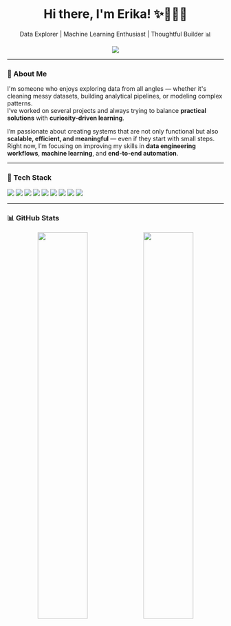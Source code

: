 <h1 align="center">Hi there, I'm Erika! ✨👩🏻‍💻</h1>
<p align="center">Data Explorer | Machine Learning Enthusiast | Thoughtful Builder 📊</p>

<p align="center">
  <a href="https://www.linkedin.com/in/gusti-ayu-putu-erika-erlina-2105a5219/" target="_blank">
    <img src="https://img.shields.io/badge/LinkedIn-Erika%20Erlina-0A66C2?style=for-the-badge&logo=linkedin&logoColor=white"/>
  </a>
</p>

---

### 🌱 About Me  
I'm someone who enjoys exploring data from all angles — whether it's cleaning messy datasets, building analytical pipelines, or modeling complex patterns.  
I’ve worked on several projects and always trying to balance **practical solutions** with **curiosity-driven learning**.

I’m passionate about creating systems that are not only functional but also **scalable, efficient, and meaningful** — even if they start with small steps.  
Right now, I’m focusing on improving my skills in **data engineering workflows**, **machine learning**, and **end-to-end automation**.

---

### 🔧 Tech Stack
<p>
  <img src="https://img.shields.io/badge/-Python-3776AB?style=for-the-badge&logo=python&logoColor=white"/>
  <img src="https://img.shields.io/badge/-SQL-4479A1?style=for-the-badge&logo=postgresql&logoColor=white"/>
  <img src="https://img.shields.io/badge/-Pandas-150458?style=for-the-badge&logo=pandas&logoColor=white"/>
  <img src="https://img.shields.io/badge/-scikit--learn-F7931E?style=for-the-badge&logo=scikit-learn&logoColor=white"/>
  <img src="https://img.shields.io/badge/-TensorFlow-FF6F00?style=for-the-badge&logo=tensorflow&logoColor=white"/>
  <img src="https://img.shields.io/badge/-Airflow-017CEE?style=for-the-badge&logo=apache-airflow&logoColor=white"/>
  <img src="https://img.shields.io/badge/-BigQuery-669DF6?style=for-the-badge&logo=google-cloud&logoColor=white"/>
  <img src="https://img.shields.io/badge/-Google%20Cloud-4285F4?style=for-the-badge&logo=google-cloud&logoColor=white"/>
  <img src="https://img.shields.io/badge/-Metabase-509EE3?style=for-the-badge&logo=databricks&logoColor=white"/>
</p>

---

### 📊 GitHub Stats

<p align="center">
  <img src="https://github-readme-stats.vercel.app/api?username=eriksszva&show_icons=true&theme=tokyonight&hide_border=true" width="48%" />
  <img src="https://github-readme-streak-stats.herokuapp.com/?user=eriksszva&theme=tokyonight&hide_border=true" width="48%" />
</p>
